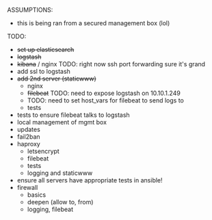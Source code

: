 ASSUMPTIONS:
- this is being ran from a secured management box (lol)

TODO:
- ~~set up elasticsearch~~
- ~~logstash~~
- ~~kibana~~ / nginx TODO: right now ssh port forwarding sure it's grand
- add ssl to logstash
- ~~add 2nd server (staticwww)~~
  - nginx
  - ~~filebeat~~ TODO: need to expose logstash on 10.10.1.249
  - TODO: need to set host_vars for filebeat to send logs to
  - tests
- tests to ensure filebeat talks to logstash
- local management of mgmt box
- updates
- fail2ban
- haproxy
  - letsencrypt
  - filebeat
  - tests
  - logging and staticwww
- ensure all servers have appropriate tests in ansible!
- firewall
  - basics
  - deepen (allow to, from)
  - logging, filebeat
